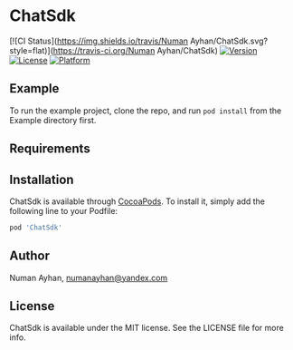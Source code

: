 # ChatSdk

[![CI Status](https://img.shields.io/travis/Numan Ayhan/ChatSdk.svg?style=flat)](https://travis-ci.org/Numan Ayhan/ChatSdk)
[![Version](https://img.shields.io/cocoapods/v/ChatSdk.svg?style=flat)](https://cocoapods.org/pods/ChatSdk)
[![License](https://img.shields.io/cocoapods/l/ChatSdk.svg?style=flat)](https://cocoapods.org/pods/ChatSdk)
[![Platform](https://img.shields.io/cocoapods/p/ChatSdk.svg?style=flat)](https://cocoapods.org/pods/ChatSdk)

## Example

To run the example project, clone the repo, and run `pod install` from the Example directory first.

## Requirements

## Installation

ChatSdk is available through [CocoaPods](https://cocoapods.org). To install
it, simply add the following line to your Podfile:

```ruby
pod 'ChatSdk'
```

## Author

Numan Ayhan, numanayhan@yandex.com

## License

ChatSdk is available under the MIT license. See the LICENSE file for more info.

